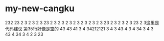# my-new-cangku
232
23
2
3
2
3
2
3
23
2
3
2
3
2
3
2
3
2
3
2
3
2
3
23
2
3
2
3
2
3
23
2
3这里是代码建议
第35行好像是空的
43
43
41
3
4
34212121
3
4
3
43
4
3
4
34
3
4
3
43
4
34
3
4
2
3
23
